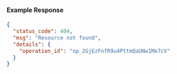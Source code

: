 
#### Example Response
```json
{
  "status_code": 404,
  "msg": "Resource not found",
  "details": {
    "operation_id": "op_2GjEzFnfR9u4PttmQaUNw1Me7cV"
  }
}